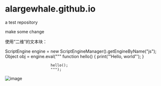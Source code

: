 # alargewhale.github.io
a test repository

make some change



使用“二维”的文本块：

ScriptEngine engine = new ScriptEngineManager().getEngineByName("js");
Object obj = engine.eval("""
                         function hello() {
                             print('"Hello, world"');
                         }
                         
                         hello();
                         """);

![image](https://github.com/alargewhale/alargewhale.github.io/assets/139251353/4a17eb15-0ef4-440c-a950-8ff2bb091326)
